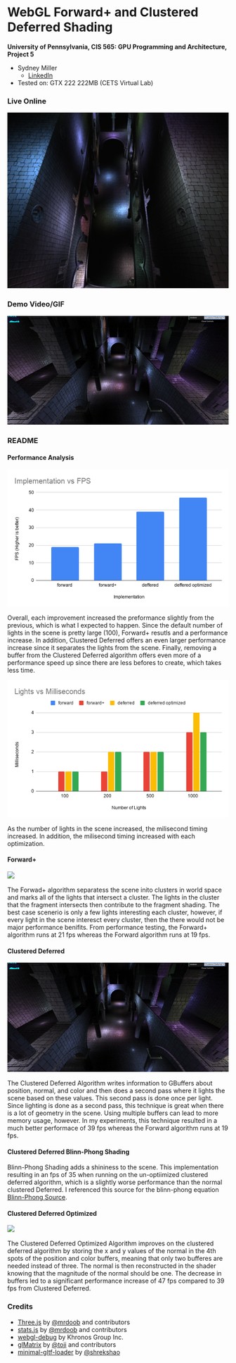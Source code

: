 WebGL Forward+ and Clustered Deferred Shading
======================

**University of Pennsylvania, CIS 565: GPU Programming and Architecture, Project 5**

* Sydney Miller
  * [LinkedIn](https://www.linkedin.com/in/sydney-miller-upenn/)
* Tested on: GTX 222 222MB (CETS Virtual Lab)

### Live Online

[![](img/thumb.png)](https://millersy.github.io/Project5-WebGL-Forward-Plus-and-Clustered-Deferred/)

### Demo Video/GIF

![](img/deferredBlinnGif.gif) 

### README

#### Performance Analysis

![](img/ImplementationVSFPS.png) 

Overall, each improvement increased the preformance slightly from the previous, which is what I expected to happen. Since the default number of lights in the scene is pretty large (100), Forward+ resutls and a performance increase. In addition, Clustered Deferred offers an even larger performance increase since it separates the lights from the scene. Finally, removing a buffer from the Clustered Deferred algorithm offers even more of a performance speed up since there are less befores to create, which takes less time. 

![](img/LightsVSMilliseconds.png) 

As the number of lights in the scene increased, the milisecond timing increased. In addition, the milisecond timing increased with each optimization. 

#### Forward+ 

![](img/forwardPlusGif.gif) 

The Forwad+ algorithm separatess the scene inito clusters in world space and marks all of the lights that intersect a cluster. The lights in the cluster that the fragment intersects then contribute to the fragment shading. The best case scenerio is only a few lights interesting each cluster, however, if every light in the scene interesct every cluster, then the there would not be major performance benifits. From performance testing, the Forward+ algorithm runs at 21 fps whereas the Forward algorithm runs at 19 fps. 

#### Clustered Deferred

![](img/deferredBlinnGif.gif) 

The Clustered Deferred Algorithm writes information to GBuffers about position, normal, and color and then does a second pass where it lights the scene based on these values. This second pass is done once per light. Since lighting is done as a second pass, this technique is great when there is a lot of geometry in the scene. Using multiple buffers can lead to more memory usage, however. In my experiments, this technique resulted in a much better performace of 39 fps whereas the Forward algorithm runs at 19 fps. 

#### Clustered Deferred Blinn-Phong Shading

Blinn-Phong Shading adds a shininess to the scene. This implementation resulting in an fps of 35 when running on the un-optiimized clustered deferred algorithm, which is a slightly worse performance than the normal clustered Deferred. I referenced this source for the blinn-phong equation [Blinn-Phong Source](https://learnopengl.com/Advanced-Lighting/Advanced-Lighting).

#### Clustered Deferred Optimized

![](img/optimizedDeferredGif.gif) 

The Clustered Deferred Optimized Algorithm improves on the clustered deferred algorithm by storing the x and y values of the normal in the 4th spots of the position and color buffers, meaning that only two bufferes are needed instead of three. The normal is then reconstructed in the shader knowing that the magnitude of the normal should be one. The decrease in buffers led to a significant performance increase of 47 fps compared to 39 fps from Clustered Deferred. 


### Credits

* [Three.js](https://github.com/mrdoob/three.js) by [@mrdoob](https://github.com/mrdoob) and contributors
* [stats.js](https://github.com/mrdoob/stats.js) by [@mrdoob](https://github.com/mrdoob) and contributors
* [webgl-debug](https://github.com/KhronosGroup/WebGLDeveloperTools) by Khronos Group Inc.
* [glMatrix](https://github.com/toji/gl-matrix) by [@toji](https://github.com/toji) and contributors
* [minimal-gltf-loader](https://github.com/shrekshao/minimal-gltf-loader) by [@shrekshao](https://github.com/shrekshao)
